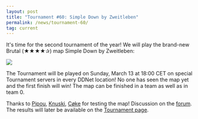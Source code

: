 ```yaml
---
layout: post
title: "Tournament #60: Simple Down by Zweitleben"
permalink: /news/tournament-60/
tag: current
---
```


It's time for the second tournament of the year! We will play the brand-new Brutal (★★★★✰) map Simple Down by Zweitleben:

[<img class="demo" src="/Simple_Down.png" />](//forum.ddnet.tw/viewtopic.php?f=33&t=7408)

The Tournament will be played on Sunday, March 13 at 18:00 CET on special Tournament servers in every DDNet location! No one has seen the map yet and the first finish will win! The map can be finished in a team as well as in team 0.

Thanks to [Pipou](/mappers/Pipou/), [Knuski](/mappers/Knuski/), [Cøke](/mappers/C-248-ke/) for testing the map! Discussion on the [forum](//forum.ddnet.tw/viewtopic.php?f=33&t=7408). The results will later be available on the [Tournament page](/tournaments/60/).
